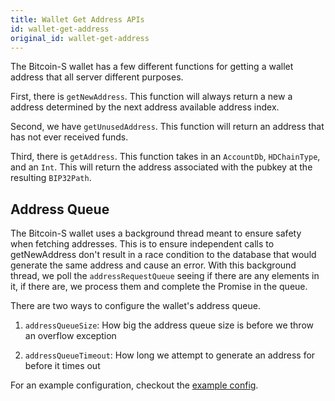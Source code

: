 ```yaml
---
title: Wallet Get Address APIs
id: wallet-get-address
original_id: wallet-get-address
---
```


The Bitcoin-S wallet has a few different functions for getting a wallet address
that all server different purposes.

First, there is `getNewAddress`. This function will always return a new a address
determined by the next address available address index.

Second, we have `getUnusedAddress`. This function will return an address that has
not ever received funds.

Third, there is `getAddress`. This function takes in an `AccountDb`, `HDChainType`,
and an `Int`. This will return the address associated with the pubkey at
the resulting `BIP32Path`.

## Address Queue

The Bitcoin-S wallet uses a background thread meant to ensure safety when fetching addresses.
This is to ensure independent calls to getNewAddress don't result in a race condition to the database that would generate the same address and cause an error.
With this background thread, we poll the `addressRequestQueue` seeing if there are any elements in it, if there are, we process them and complete the Promise in the queue.

There are two ways to configure the wallet's address queue.

1. `addressQueueSize`: How big the address queue size is before we throw an overflow exception

2. `addressQueueTimeout`: How long we attempt to generate an address for before it times out

For an example configuration, checkout the [example config](../config/configuration.md#example-configuration-file).
